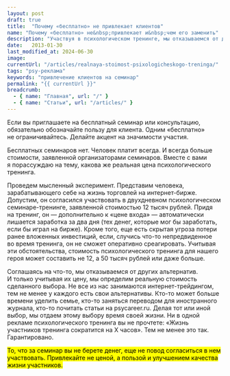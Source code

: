 ```yaml
---
layout: post
draft: true
title:  "Почему «бесплатно» не привлекает клиентов"
name: "Почему «бесплатно» не&nbsp;привлекает и&nbsp;чем его заменить"
description: "Участвуя в психологическом тренинге, мы отказываемся от других альтернатив и возможностей. Даже на бесплатные тренинги привлекайте ценностью, а не ценой."
date:   2013-01-30			 
last_modified_at: 2024-06-30
image:
currentUrl: "/articles/realnaya-stoimost-psixologicheskogo-treninga/"
tags: "psy-реклама"
keywords: "привлечение клиентов на семинар"
permalink: "{{ currentUrl }}"
breadcrumb:
  - { name: "Главная", url: "/" }
  - { name: "Статьи", url: "/articles/" }
---
```


<p>Если вы&nbsp;приглашаете на&nbsp;бесплатный семинар или консультацию, обязательно обозначайте пользу для клиента. Одним «бесплатно» не&nbsp;ограничивайтесь. Делайте акцент на&nbsp;значимости участия.</p>
<p>Бесплатных семинаров нет. Человек платит всегда. И&nbsp;всегда больше стоимости, заявленной организаторами семинаров. Вместе с&nbsp;вами я&nbsp;порассуждаю на&nbsp;тему, какова&nbsp;же реальная цена психологического тренинга.</p>
<p>Проведем мысленный эксперимент. Представим человека, зарабатывающего себе на&nbsp;жизнь торговлей на&nbsp;интернет-бирже. Допустим, он&nbsp;согласился участвовать в&nbsp;двухдневном психологическом семинаре-тренинге, заявленной стоимостью 12&nbsp;тысяч рублей. Придя на&nbsp;тренинг, он&nbsp;— дополнительно к&nbsp;«цене входа»&nbsp;— автоматически лишается заработка за&nbsp;два дня (тех денег, которые мог&nbsp;бы заработать, если&nbsp;бы играл на&nbsp;бирже). Кроме того, еще есть скрытая угроза потери ранее вложенных инвестиций, если, случись что-то непредвиденное во&nbsp;время тренинга, он&nbsp;не&nbsp;сможет оперативно среагировать. Учитывая эти обстоятельства, стоимость психологического тренинга для нашего героя может составить не&nbsp;12, а&nbsp;50&nbsp;тысяч рублей или даже больше.</p>
<p>Соглашаясь на&nbsp;что-то, мы&nbsp;отказываемся от&nbsp;других альтернатив. И&nbsp;только учитывая их&nbsp;цену, мы&nbsp;определим реальную стоимость сделанного выбора. Не&nbsp;все из&nbsp;нас занимаются интернет-трейдингом, тем не&nbsp;менее у&nbsp;каждого есть свои альтернативы. Кто-то может больше времени уделить семье, кто-то заняться переводом для иностранного журнала, кто-то почитать статьи на&nbsp;psycareer.ru. Делая тот или иной выбор, мы&nbsp;отдаем этому выбору время своей жизни. Ни&nbsp;в&nbsp;одной рекламе психологического тренинга вы&nbsp;не&nbsp;прочтете: «Жизнь участников тренинга сократится на&nbsp;Х часов». Тем не&nbsp;менее это так. Гарантировано.</p>
<p><mark>То, что за&nbsp;семинар вы&nbsp;не&nbsp;берете денег, еще не&nbsp;повод согласиться в&nbsp;нем участвовать. Привлекайте не&nbsp;ценой, а&nbsp;пользой и&nbsp;улучшением качества жизни участников.</mark></p>
